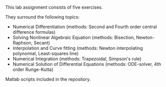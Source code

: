 This lab assignment consists of five exercises. 

They surround the following topics:
* Numerical Differentiation (methods: Second and Fourth order central difference formulas)
* Solving Nonlinear Algebraic Equation (methods: Bisection, Newton-Raphson, Secant)
* Interpolation and Curve fitting (methods: Newton interpolating polynomial, Least-squares line)
* Numerical Integration (methods: Trapezoidal, Simpson's rule)
* Numerical Solution of Differential Equations (methods: ODE-solver, 4th order Runge-Kutta)
 
Matlab scripts included in the repository.


